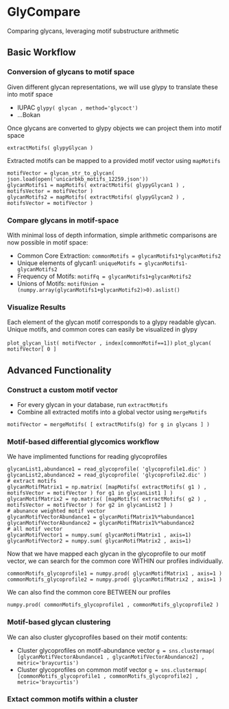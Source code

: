 # GlyCompare
Comparing glycans, leveraging motif substructure arithmetic 

## Basic Workflow

### Conversion of glycans to motif space

Given different glycan representations, we will use glypy to translate these into motif space

- IUPAC ```glypy( glycan , method='glycoct') ```
- ...Bokan

Once glycans are converted to glypy objects we can project them into motif space

```extractMotifs( glypyGlycan )```

Extracted motifs can be mapped to a provided motif vector using ```mapMotifs```

```
motifVector = glycan_str_to_glycan( json.load(open('unicarbkb_motifs_12259.json')) 
glycanMotifs1 = mapMotifs( extractMotifs( glypyGlycan1 ) , motifsVector = motifVector ) 
glycanMotifs2 = mapMotifs( extractMotifs( glypyGlycan2 ) , motifsVector = motifVector ) 
```
### Compare glycans in motif-space

With minimal loss of depth information, simple arithmetic comparisons are now possible in motif space:

- Common Core Extraction: ```commonMotifs = glycanMotifs1*glycanMotifs2```
- Unique elements of glycan1: ```uniqueMotifs = glycanMotifs1-glycanMotifs2```
- Frequency of Motifs: ```motifFq = glycanMotifs1+glycanMotifs2```
- Unions of Motifs: ```motifUnion = (numpy.array(glycanMotifs1+glycanMotifs2)>0).aslist()```

### Visualize Results

Each element of the glycan motif corresponds to a glypy readable glycan. Unique motifs, and common cores can easily be visualized in glypy

```plot_glycan_list( motifVector , index[commonMotif==1])```
```plot_glycan( motifVector[ 0 ]```

## Advanced Functionality

### Construct a custom motif vector
- For every glycan in your database, run ```extractMotifs```
- Combine all extracted motifs into a global vector using ```mergeMotifs```
```
motifVector = mergeMotifs( [ extractMotifs(g) for g in glycans ] )
```
### Motif-based differential glycomics workflow

We have implimented functions for reading glycoprofiles
```
glycanList1,abundance1 = read_glycoprofile( 'glycoprofile1.dic' )
glycanList2,abundance2 = read_glycoprofile( 'glycoprofile2.dic' )
# extract motifs
glycanMotifMatrix1 = np.matrix( [mapMotifs( extractMotifs( g1 ) , motifsVector = motifVector ) for g1 in glycanList1 ] )
glycanMotifMatrix2 = np.matrix( [mapMotifs( extractMotifs( g2 ) , motifsVector = motifVector ) for g2 in glycanList2 ] )
# abunance weighted motif vector
glycanMotifVectorAbundance1 = glycanMotifMatrix1%*%abundance1
glycanMotifVectorAbundance2 = glycanMotifMatrix1%*%abundance2
# all motif vector
glycanMotifVector1 = numpy.sum( glycanMotifMatrix1 , axis=1)
glycanMotifVector2 = numpy.sum( glycanMotifMatrix2 , axis=1)
```
Now that we have mapped each glycan in the glycoprofile to our motif vector, we can search for the common core WITHIN our profiles individually. 
```
commonMotifs_glycoprofile1 = numpy.prod( glycanMotifMatrix1 , axis=1 )
commonMotifs_glycoprofile2 = numpy.prod( glycanMotifMatrix2 , axis=1 )
```
We can also find the common core BETWEEN our profiles
```
numpy.prod( commonMotifs_glycoprofile1 , commonMotifs_glycoprofile2 )
```

### Motif-based glycan clustering
We can also cluster glycoprofiles based on their motif contents:

- Cluster glycoprofiles on motif-abundance vector
```g = sns.clustermap( [glycanMotifVectorAbundance1 , glycanMotifVectorAbundance2] , metric='braycurtis')```
- Cluster glycoprofiles on common motif vector
```g = sns.clustermap( [commonMotifs_glycoprofile1 , commonMotifs_glycoprofile2] , metric='braycurtis')```

### Extact common motifs within a cluster
<under construction>
